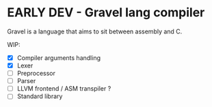 # EARLY DEV - Gravel lang compiler

Gravel is a language that aims to sit between assembly and C.

WIP:
- [x] Compiler arguments handling
- [x] Lexer
- [ ] Preprocessor
- [ ] Parser
- [ ] LLVM frontend / ASM transpiler ?
- [ ] Standard library
